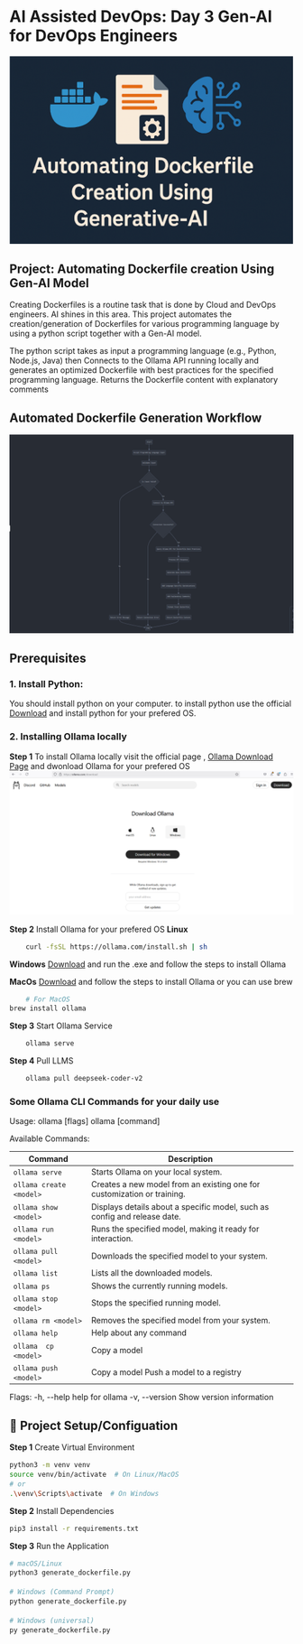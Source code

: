 # AI Assisted DevOps: Day 3 Gen-AI for DevOps Engineers

![Automating Dockerfile creation](./images/Gen-AI.png)

## Project: Automating Dockerfile creation Using  Gen-AI Model
Creating Dockerfiles is a routine task that is done by Cloud and DevOps engineers. AI shines in this area. This project automates the creation/generation of Dockerfiles for various programming language by using a python script together with a  Gen-AI model.  

The python script takes as input a programming language  (e.g., Python, Node.js, Java) then Connects to the Ollama API running locally and generates an optimized Dockerfile with best practices for the specified programming language.  Returns the Dockerfile content with explanatory comments

## Automated Dockerfile Generation Workflow
![Dockerfile Generation Workflow](image-1.png)

## Prerequisites

### 1. Install Python: 
You should install python on your computer. to install python use the official [Download](https://www.python.org/downloads/) and install python for your prefered OS.

### 2. Installing Ollama locally
**Step 1** To install Ollama locally visit the official page , [Ollama Download Page](https://ollama.com/download) and dwonload Ollama for your prefered OS 
![Download Ollama ](./images/download-ollama.png)

**Step 2** Install Ollama for your prefered OS
**Linux**
```bash
    curl -fsSL https://ollama.com/install.sh | sh
```

**Windows**
[Download](https://ollama.com/download/windows) and run the .exe and follow the steps to install Ollama

**MacOs**
[Download](https://ollama.com/download/mac)  and follow the steps to install Ollama or you can use brew

```bash
    # For MacOS
brew install ollama
```

**Step 3** Start Ollama Service
```bash
    ollama serve
```
**Step 4** Pull LLMS 

```bash
    ollama pull deepseek-coder-v2
```
### Some  Ollama CLI Commands for your daily use

Usage:
  ollama [flags]
  ollama [command]

Available Commands:

| Command                  | Description                                                              |
|--------------------------|--------------------------------------------------------------------------|
| `ollama serve`           | Starts Ollama on your local system.                                      |
| `ollama create <model>`  | Creates a new model from an existing one for customization or training.  |
| `ollama show <model>`    | Displays details about a specific model, such as config and release date.|
| `ollama run <model>`     | Runs the specified model, making it ready for interaction.               |
| `ollama pull <model>`    | Downloads the specified model to your system.                            |
| `ollama list`            | Lists all the downloaded models.                                         |
| `ollama ps`              | Shows the currently running models.                                      |
| `ollama stop <model>`    | Stops the specified running model.                                       |
| `ollama rm <model>`      | Removes the specified model from your system.                            |
| `ollama help `           | Help about any command                                                   | 
| `ollama  cp  <model>`    | Copy a model                                                             | 
| `ollama push <model>`    | Copy a model   Push a model to a registry                                |  


Flags:
  -h, --help      help for ollama
  -v, --version   Show version information

## 🚀 Project Setup/Configuation

**Step 1** Create Virtual Environment

```bash
python3 -m venv venv
source venv/bin/activate  # On Linux/MacOS
# or
.\venv\Scripts\activate  # On Windows
```


**Step 2** Install Dependencies

```bash
pip3 install -r requirements.txt
```


**Step 3** Run the Application
```bash
# macOS/Linux
python3 generate_dockerfile.py

# Windows (Command Prompt)
python generate_dockerfile.py

# Windows (universal)
py generate_dockerfile.py

```
